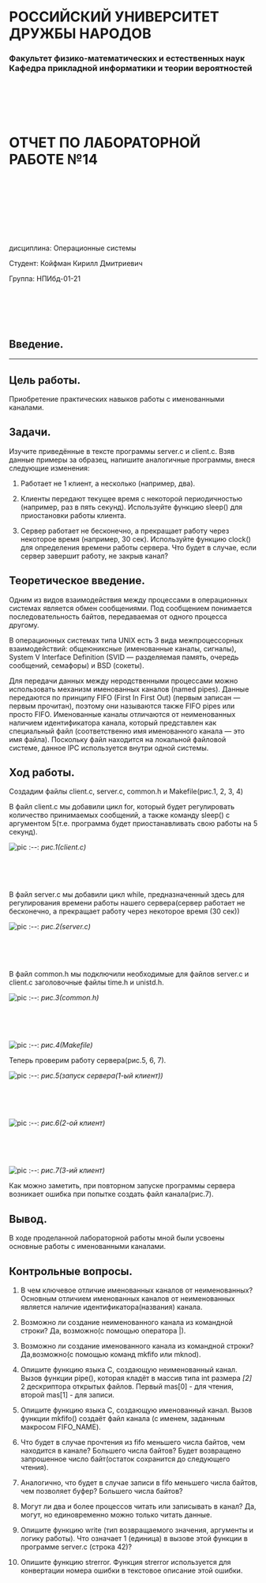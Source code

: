 # РОССИЙСКИЙ УНИВЕРСИТЕТ ДРУЖБЫ НАРОДОВ

### Факультет физико-математических и естественных наук Кафедра прикладной информатики и теории вероятностей

<br/>
<br/>
<br/>
<br/>

ОТЧЕТ
ПО ЛАБОРАТОРНОЙ РАБОТЕ №14
===============

<br/>
<br/>
<br/>
<br/>
<br/>
<br/>
<br/>
<br/>
дисциплина:  Операционные системы 

Студент: Койфман Кирилл Дмитриевич

Группа: НПИбд-01-21

<br/>
<br/>
<br/>
<br/>

## Введение.
___

## Цель работы.
Приобретение практических навыков работы с именованными каналами.

## Задачи.
Изучите приведённые в тексте программы server.c и client.c. Взяв данные примеры за образец, напишите аналогичные программы, внеся следующие изменения:

1. Работает не 1 клиент, а несколько (например, два).

2. Клиенты передают текущее время с некоторой периодичностью (например, раз в пять секунд). Используйте функцию sleep() для приостановки работы клиента.

3. Сервер работает не бесконечно, а прекращает работу через некоторое время (например, 30 сек). Используйте функцию clock() для определения времени работы сервера. Что будет в случае, если сервер завершит работу, не закрыв канал?

## Теоретическое введение.
Одним из видов взаимодействия между процессами в операционных системах является обмен сообщениями. Под сообщением понимается последовательность байтов, передаваемая от одного процесса другому.

В операционных системах типа UNIX есть 3 вида межпроцессорных взаимодействий: общеюниксные (именованные каналы, сигналы), System V Interface Definition (SVID — разделяемая память, очередь сообщений, семафоры) и BSD (сокеты).

Для передачи данных между неродственными процессами можно использовать механизм именованных каналов (named pipes). Данные передаются по принципу FIFO (First In First Out) (первым записан — первым прочитан), поэтому они называются также FIFO pipes или просто FIFO. Именованные каналы отличаются от неименованных наличием идентификатора канала, который представлен как специальный файл (соответственно имя именованного канала — это имя файла). Поскольку файл находится на локальной файловой системе, данное IPC используется внутри одной системы.

## Ход работы.
Создадим файлы client.c, server.c, common.h и Makefile(рис.1, 2, 3, 4)

В файл client.c мы добавили цикл for, который будет регулировать количество принимаемых сообщений, а также команду sleep() с аргументом 5(т.е. программа будет приостанавливать свою работы на 5 секунд).

![pic](https://raw.githubusercontent.com/KirillKoifman/study_2021-2022_os-intro/master/LABS/LAB-14/Screenshots/1.png)
:--:
*рис.1(client.c)*

<br/>
<br/>
<br/>

В файл server.c мы добавили цикл while, предназначенный здесь для регулирования времени работы нашего сервера(сервер работает не бесконечно, а прекращает работу через некоторое время (30 сек))

![pic](https://raw.githubusercontent.com/KirillKoifman/study_2021-2022_os-intro/master/LABS/LAB-14/Screenshots/2.png)
:--:
*рис.2(server.c)*

<br/>
<br/>
<br/>

В файл common.h мы подключили необходимые для файлов server.c и client.c заголовочные файлы time.h и unistd.h.

![pic](https://raw.githubusercontent.com/KirillKoifman/study_2021-2022_os-intro/master/LABS/LAB-14/Screenshots/3.png)
:--:
*рис.3(common.h)*

<br/>
<br/>
<br/>

![pic](https://raw.githubusercontent.com/KirillKoifman/study_2021-2022_os-intro/master/LABS/LAB-14/Screenshots/4.png)
:--:
*рис.4(Makefile)*

Теперь проверим работу сервера(рис.5, 6, 7).

![pic](https://raw.githubusercontent.com/KirillKoifman/study_2021-2022_os-intro/master/LABS/LAB-14/Screenshots/5.png)
:--:
*рис.5(запуск сервера(1-ый клиент))*

<br/>
<br/>
<br/>

![pic](https://raw.githubusercontent.com/KirillKoifman/study_2021-2022_os-intro/master/LABS/LAB-14/Screenshots/6.png)
:--:
*рис.6(2-ой клиент)*

<br/>
<br/>
<br/>

![pic](https://raw.githubusercontent.com/KirillKoifman/study_2021-2022_os-intro/master/LABS/LAB-14/Screenshots/7.png)
:--:
*рис.7(3-ий клиент)*

Как можно заметить, при повторном запуске программы сервера возникает ошибка при попытке создать файл канала(рис.7).

## Вывод.
В ходе проделанной лабораторной работы мной были усвоены основные работы с именованными каналами.

## Контрольные вопросы.
1. В чем ключевое отличие именованных каналов от неименованных?
Основным отличием именованных каналов от неименованных является наличие идентификатора(названия) канала.
2. Возможно ли создание неименованного канала из командной строки?
Да, возможно(с помощью оператора |).
3. Возможно ли создание именованного канала из командной строки?
Да,возможно(с помощью команд mkfifo или mknod).
4. Опишите функцию языка С, создающую неименованный канал.
Вызов функции pipe(), которая кладёт в массив типа int размера *[2]* 2 дескриптора открытых файлов. Первый mas[0] - для чтения, второй mas[1] - для записи.
5. Опишите функцию языка С, создающую именованный канал.
Вызов функции mkfifo() создаёт файл канала (с именем, заданным макросом
FIFO_NAME).
6. Что будет в случае прочтения из fifo меньшего числа байтов, чем находится в канале? Большего числа байтов?
Будет возвращено запрошенное число байт(остаток сохранится до следующего чтения).
7. Аналогично, что будет в случае записи в fifo меньшего числа байтов, чем позволяет буфер? Большего числа байтов?

8. Могут ли два и более процессов читать или записывать в канал?
Да, могут, но единовременно можно только читать данные.
9. Опишите функцию write (тип возвращаемого значения, аргументы и логику работы). Что означает 1 (единица) в вызове этой функции в программе server.c (строка 42)?

10. Опишите функцию strerror.
Функция strerror используется для конвертации номера ошибки в текстовое описание этой ошибки.